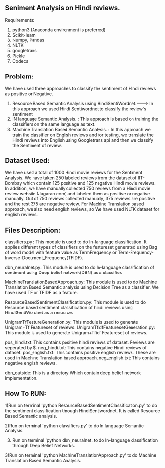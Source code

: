 Seniment Analysis on Hindi reviews.
-------------------------------------------------------------

Requirements:
1) python3 (Anaconda environment is preferred)
2) Scikit-learn
3) Numpy, Pandas
4) NLTK
5) googletrans
6) Pickle
7) Codecs


Problem:
-------------------------------------------------------------
We have used three approaches to classify the sentiment of Hindi reviews as positive or Negative.
1) Resource Based Semantic Analysis using HindiSentiWordnet.---> In this approach we used
   Hindi Sentiwordnet to classify the review's sentiment.
2) IN language Semantic Analysis. : This approach is based on training the classifiers on the same
    language as text.
3) Machine Translation Based Semantic Analysis. : In this approach we train the classifier on English
reviews and for testing, we translate the Hindi reviews into English using Googletrans api and then
we classify the Sentiment of review.

Dataset Used:
--------------------------------------------------------------
We have used a total of 1000 Hindi movie reviews for the Sentiment
Analysis. We have taken 250 labeled reviews from the dataset of IIT-
Bombay which contain 125 positive and 125 negative Hindi movie
reviews. In addition, we have manually collected 750 reviews
from a Hindi movie review website (Jagaran.com) and labeled them
as  positive  or  negative  manually.   Out  of  750  reviews  collected
manually, 375 reviews are positive and the rest 375 are negative
review.
For Machine Translation based approach, we also need english reviews, so
We have used NLTK dataset for english reviews.

Files Description:
--------------------------------------------------------------
classifiers.py : This module is used to do In-language classification. It applies
different types of classifiers on the featureset generated using Bag of word model
with feature value as TermFrequency or Term-Frequency-Inverse-Document_Frequency(TFIDF).

dbn_neuralnet.py: This module is used to do In-language classification of sentiment using
Deep belief network(DBN) as a classifier.

MachineTranslationBasedApproach.py: This module is used to do Machine Translation Based
Semantic analysis using Decision Tree as a classifier. We have used TF or TFIDF as a feature.

ResourceBasedSentimentClassification.py: This module is used to do Resource based sentiment
classification of hindi reviews using HindiSentiWordnet as a resource.

UnigramTfFeatureGeneration.py: This module is used to generate Unigram+Tf Featureset of reviews.
UnigramTfidfFeaturesetGeneration.py: This module is used to generate Unigram+Tfidf Featureset of reviews.

pos_hindi.txt: This contains positive hindi reviews of dataset. Reviews are seperated by $.
neg_hindi.txt: This contains negative Hindi reviews of dataset.
pos_english.txt: This contains positive english reviews. These are used in Machine Translation based approach.
neg_english.txt: This contains negative english reviews.

dbn_outside: This is a directory Which contain deep belief network implementation.

How To RUN:
-------------------------------------------------------------------------

1)Run on terminal 'python ResourceBasedSentimentClassification.py' to do the sentiment classification through
    HindiSentiwordnet. It is called Resource Based Semantic analysis.

2)Run on terminal 'python classifiers.py' to do In language Semantic Analysis.

3) Run on terminal 'python dbn_neuralnet. to do In-language classification through Deep Belief Networks.

3)Run on terminal 'python MachineTranslationApproach.py' to do Machine Translation Based Semantic Analysis.
